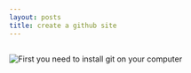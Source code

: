 ```yaml
---
layout: posts
title: create a github site
---
```

##

![First you need to install git on your computer](C:\Users\ASUS\Pictures\Screenshots.jpg "First you need to install git on your computer")